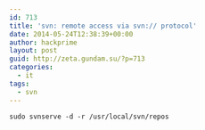 ```yaml
---
id: 713
title: 'svn: remote access via svn:// protocol'
date: 2014-05-24T12:38:39+00:00
author: hackprime
layout: post
guid: http://zeta.gundam.su/?p=713
categories:
  - it
tags:
  - svn
---
```


```
sudo svnserve -d -r /usr/local/svn/repos
```
